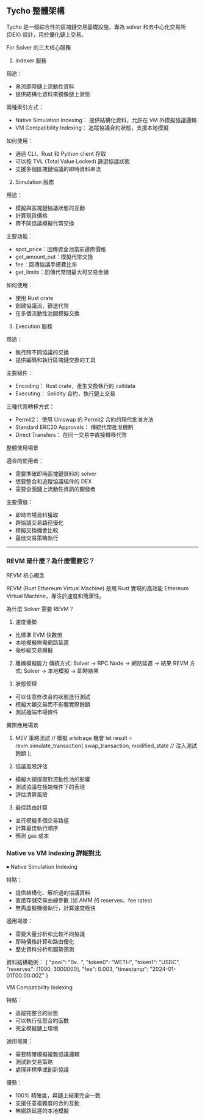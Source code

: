  ## Tycho 整體架構

  Tycho 是一個綜合性的區塊鏈交易基礎設施，專為 solver 和去中心化交易所 (DEX) 設計，用於優化鏈上交易。

  For Solver 的三大核心服務

  1. Indexer 服務

  用途：
  - 串流即時鏈上流動性資料
  - 提供結構化資料來鏡像鏈上狀態

  兩種索引方式：
  - Native Simulation Indexing： 提供結構化資料，允許在 VM 外模擬協議邏輯
  - VM Compatibility Indexing： 追蹤協議合約狀態，支援本地模擬

  如何使用：
  - 通過 CLI、Rust 和 Python client 存取
  - 可以按 TVL (Total Value Locked) 篩選協議狀態
  - 支援多個區塊鏈協議的即時資料串流

  2. Simulation 服務

  用途：
  - 模擬與區塊鏈協議狀態的互動
  - 計算現貨價格
  - 跨不同協議模擬代幣交換

  主要功能：
  - spot_price：回傳資金池當前邊際價格
  - get_amount_out：模擬代幣交換
  - fee：回傳協議手續費比率
  - get_limits：回傳代幣間最大可交易金額

  如何使用：
  - 使用 Rust crate
  - 創建協議流，篩選代幣
  - 在多個流動性池間模擬交換

  3. Execution 服務

  用途：
  - 執行跨不同協議的交換
  - 提供編碼和執行區塊鏈交換的工具

  主要組件：
  - Encoding： Rust crate，產生交換執行的 calldata
  - Executing： Solidity 合約，執行鏈上交易

  三種代幣轉移方式：
  - Permit2： 使用 Uniswap 的 Permit2 合約的現代批准方法
  - Standard ERC20 Approvals： 傳統代幣批准機制
  - Direct Transfers： 在同一交易中直接轉移代幣

  整體使用場景

  適合的使用者：
  - 需要準確即時區塊鏈資料的 solver
  - 想要整合和追蹤協議組件的 DEX
  - 需要全面鏈上流動性資訊的開發者

  主要價值：
  - 即時市場資料獲取
  - 跨協議交易路徑優化
  - 模擬交換機會比較
  - 最佳交易策略執行

---

### REVM 是什麼？為什麼需要它？

  REVM 核心概念

  REVM (Rust Ethereum Virtual Machine) 是用 Rust 實現的高效能 Ethereum Virtual Machine，專注於速度和簡潔性。

  為什麼 Solver 需要 REVM？

  1. 速度優勢
  - 比標準 EVM 快數倍
  - 本地模擬無需網路延遲
  - 毫秒級交易模擬

  2. 離線模擬能力
  傳統方式: Solver → RPC Node → 網路延遲 → 結果
  REVM 方式: Solver → 本地模擬 → 即時結果

  3. 狀態管理
  - 可以任意修改合約狀態進行測試
  - 模擬大額交易而不影響實際餘額
  - 測試極端市場條件

  實際應用場景

  1. MEV 策略測試
  // 模擬 arbitrage 機會
  let result = revm.simulate_transaction(
      swap_transaction,
      modified_state  // 注入測試餘額
  );

  2. 協議風險評估
  - 模擬大額提取對流動性池的影響
  - 測試協議在極端條件下的表現
  - 評估清算風險

  3. 最佳路由計算
  - 並行模擬多個交易路徑
  - 計算最佳執行順序
  - 預測 gas 成本

### Native vs VM Indexing 詳細對比

⏺ Native Simulation Indexing

  特點：
  - 提供結構化、解析過的協議資料
  - 直接存儲交易曲線參數 (如 AMM 的 reserves、fee rates)
  - 無需虛擬機器執行，計算速度極快

  適用場景：
  - 需要大量分析和比較不同協議
  - 即時價格計算和路由優化
  - 歷史資料分析和趨勢預測

  資料結構範例：
  {
    "pool": "0x...",
    "token0": "WETH",
    "token1": "USDC",
    "reserves": [1000, 3000000],
    "fee": 0.003,
    "timestamp": "2024-01-01T00:00:00Z"
  }

  VM Compatibility Indexing

  特點：
  - 追蹤完整合約狀態
  - 可以執行任意合約函數
  - 完全模擬鏈上環境

  適用場景：
  - 需要精確模擬複雜協議邏輯
  - 測試新交易策略
  - 處理非標準或創新協議

  優勢：
  - 100% 精確度，與鏈上結果完全一致
  - 支援任意複雜度的合約互動
  - 無網路延遲的本地模擬
